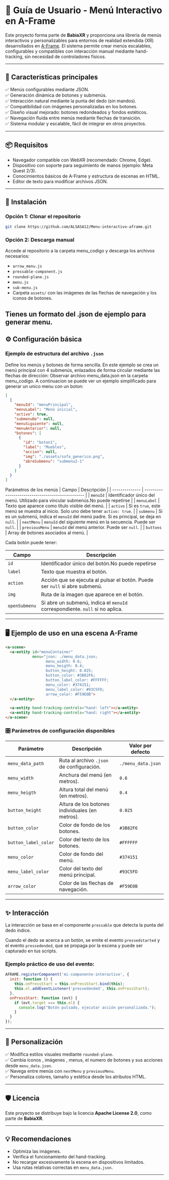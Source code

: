 # 📁 Guía de Usuario - Menú Interactivo en A-Frame

Este proyecto forma parte de **BabiaXR** y proporciona una librería de menús interactivos y personalizables para entornos de realidad extendida (XR) desarrollados en [A-Frame](https://aframe.io/). El sistema permite crear menús escalables, configurables y compatibles con interacción manual mediante hand-tracking, sin necesidad de controladores físicos.

---

## 🚀 Características principales

✅ Menús configurables mediante JSON.  
✅ Generación dinámica de botones y submenús.  
✅ Interacción natural mediante la punta del dedo (sin mandos).  
✅ Compatibilidad con imágenes personalizadas en los botones.  
✅ Diseño visual mejorado: botones redondeados y fondos estéticos.  
✅ Navegación fluida entre menús mediante flechas de transición.  
✅ Sistema modular y escalable, fácil de integrar en otros proyectos.  

---

## 📦 Requisitos

- Navegador compatible con WebXR (recomendado: Chrome, Edge).
- Dispositivo con soporte para seguimiento de manos (ejemplo: Meta Quest 2/3).
- Conocimientos básicos de A-Frame y estructura de escenas en HTML.
- Editor de texto para modificar archivos JSON.

---

## 🔧 Instalación

### Opción 1: Clonar el repositorio

```bash
git clone https://github.com/ALSASA12/Menu-interactivo-aframe.git
```

### Opción 2: Descarga manual

Accede al repositorio a la carpeta menu_codigo y descarga los archivos necesarios:

- `arrow_menu.js`
- `pressable-component.js`
- `rounded-plane.js`
- `menu.js`
- `sub-menu.js`
- Carpeta `assets/` con las imágenes de las flechas de navegación y los iconos de botones.

Tienes un formato del .json de ejemplo para generar menu.
---

## ⚙️ Configuración básica

### Ejemplo de estructura del archivo `.json`

Define los menús y botones de forma sencilla. En este ejemplo se crea un menú principal con 4 submenús, enlazados de forma circular mediante las flechas de dirección: Observar archivo menu_data.json en la carpeta menu_codigo.
A continuacion se puede ver un ejemplo simplificado para generar un unico menu con un boton:

```json
[
  {
    "menuId": "menuPrincipal",
    "menuLabel": "Menú inicial",
    "activo": true,
    "submenuDe": null,
    "menuSiguiente": null,
    "menuAnterior": null,
    "botones": [
      {
        "id": "boton1",
        "label": "Muebles",
        "accion": null,
        "img": "./assets/sofa_generico.png",
        "abreSubmenu": "submenu2-1"
      }
    ]
  }
]
```

Parámetros de los menús
| Campo          | Descripción                                      |
| -------------- | ------------------------------------------------ |
| `menuId`       | Identificador único del menú. Utilizado para vincular submenús.No puede repetirse                   |
| `menuLabel`    | Texto que aparece como título visible del menú.         |
| `activo`       |  Si es `true`, este menú se muestra al inicio. Solo uno debe tener `activo: true`. |
| `submenu`      | Si es un submenú, indica el `menuId` del menú padre. Si es principal, se deja en `null`. |
| `nextMenu`     | `menuId` del siguiente menú en la secuencia. Puede ser `null`.               |
| `previousMenu` | `menuId` del menú anterior. Puede ser `null`.                 |
| `buttons`      | Array de botones asociados al menú.              |


Cada botón puede tener:

| Campo         | Descripción                                      |
| ------------- | ------------------------------------------------ |
| `id`          | Identificador único del botón.No puede repetirse                   |
| `label`       | Texto que muestra el botón.                      |
| `action`      | Acción que se ejecuta al pulsar el botón. Puede ser `null` si abre submenú.         |
| `img`         | Ruta de la imagen que aparece en el botón.                 |
| `openSubmenu` | Si abre un submenú, indica el `menuId` correspondiente. `null` si no aplica. |

---

## 🖥️ Ejemplo de uso en una escena A-Frame

```html
<a-scene>
  <a-entity id="menuContainer"
            menu="json: ./menu_data.json;
                  menu_width: 0.6;
                  menu_heigth: 0.4;
                  button_height: 0.025;
                  button_color: #3B82F6;
                  button_label_color: #FFFFFF;
                  menu_color: #374151;
                  menu_label_color: #93C5FD;
                  arrow_color: #F59E0B">
  </a-entity>

  <a-entity hand-tracking-controls="hand: left"></a-entity>
  <a-entity hand-tracking-controls="hand: right"></a-entity>
</a-scene>
```

### 🎛️ Parámetros de configuración disponibles

| Parámetro            | Descripción                                     | Valor por defecto                         |
|----------------------|-------------------------------------------------|-------------------------------------------|
| `menu_data_path`     | Ruta al archivo `.json` de configuración.       | `./menu_data.json`                        |
| `menu_width`         | Anchura del menú (en metros).                   | `0.6`                                     |
| `menu_heigth`        | Altura total del menú (en metros).              | `0.4`                                     |
| `button_height`      | Altura de los botones individuales (en metros). | `0.025`                                   |
| `button_color`       | Color de fondo de los botones.                  | `#3B82F6`                                 |
| `button_label_color` | Color del texto de los botones.                 | `#FFFFFF`                                 |
| `menu_color`         | Color de fondo del menú.                        | `#374151`                                 |
| `menu_label_color`   | Color del texto del menú principal.             | `#93C5FD`                                 |
| `arrow_color`        | Color de las flechas de navegación.             | `#F59E0B`                                 |

---

## ✨ Interacción

La interacción se basa en el componente `pressable` que detecta la punta del dedo índice.

Cuando el dedo se acerca a un botón, se emite el evento `pressedstarted` y el evento `pressedended`, que se propaga por la escena y puede ser capturado en tus scripts.

### Ejemplo práctico de uso del evento:

```js
AFRAME.registerComponent('mi-componente-interactivo', {
  init: function () {
    this.onPressStart = this.onPressStart.bind(this);
    this.el.addEventListener('pressedended', this.onPressStart);
  },
  onPressStart: function (evt) {
    if (evt.target === this.el) {
      console.log("Botón pulsado, ejecutar acción personalizada.");
    }
  }
});
```

---

## 🎨 Personalización

✅ Modifica estilos visuales mediante `rounded-plane`.  
✅ Cambia iconos , imágenes , menus, el numero de botones y sus acciones desde `menu_data.json`.  
✅ Navega entre menús con `nextMenu` y `previousMenu`.  
✅ Personaliza colores, tamaño y estética desde los atributos HTML.  

---

## 🛡️ Licencia

Este proyecto se distribuye bajo la licencia **Apache License 2.0**, como parte de **BabiaXR**.

---

## 💡 Recomendaciones

- Optimiza las imágenes.  
- Verifica el funcionamiento del hand-tracking.  
- No recargar excesivamente la escena en dispositivos limitados.  
- Usa rutas relativas correctas en `menu_data.json`.  

---
